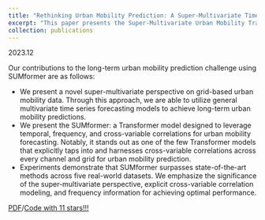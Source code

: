 ```yaml
---
title: "Rethinking Urban Mobility Prediction: A Super-Multivariate Time Series Forecasting Approach"
excerpt: "This paper presents the Super-Multivariate Urban Mobility Transformer (SUMformer), which utilizes a specially designed attention mechanism to calculate temporal and cross-variable correlations and reduce computational costs stemming from a large number of time series. <br/><img src='/images/SUMformer.jpg'>"
collection: publications
---
```

2023.12

Our contributions to the long-term urban mobility prediction challenge using SUMformer are as follows:

-  We present a novel super-multivariate perspective on grid-based urban mobility data. Through this approach, we are able to utilize general multivariate time series forecasting models to achieve long-term urban mobility predictions.
- We present the SUMformer: a Transformer model designed to leverage temporal, frequency, and cross-variable correlations for urban mobility forecasting. Notably, it stands out as one of the few Transformer models that explicitly taps into and harnesses cross-variable correlations across every channel and grid for urban mobility prediction.
- Experiments demonstrate that SUMformer surpasses state-of-the-art methods across five real-world datasets. We emphasize the significance of the super-multivariate perspective, explicit cross-variable correlation modeling, and frequency information for achieving optimal performance.

[PDF](../assets/SUMformer.pdf)/[Code with 11 stars!!!](https://github.com/Chengyui/SUMformer)

